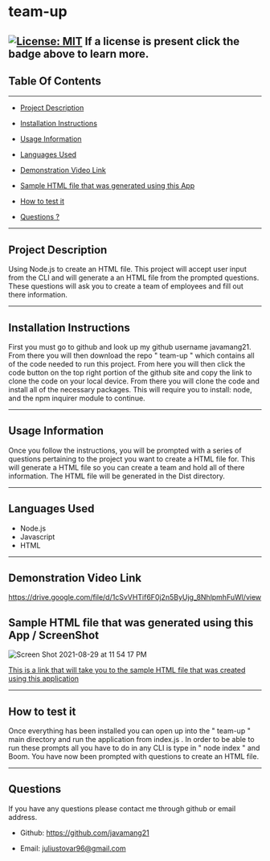 # team-up
[![License: MIT](https://img.shields.io/badge/License-MIT-yellow.svg)](https://opensource.org/licenses/MIT) 
If a license is present click the badge above to learn more.
---
## Table Of Contents
---
* [Project Description](#description)

* [Installation Instructions](#installation)

* [Usage Information](#usage)

* [Languages Used](#languages)

* [Demonstration Video Link](#demo)

* [Sample HTML file that was generated using this App](#sample)

* [How to test it](#test)

* [Questions ?](#myinfo)

---

<a id="description"></a>
## Project Description
Using Node.js to create an HTML file. This project will accept user input from the CLI and will generate a an HTML file from the prompted questions. These questions will ask you to create a team of employees and fill out there information. 
 
---

<a id="installation"></a>
## Installation Instructions
First you must go to github and look up my github username javamang21. From there you will then download the repo " team-up " which contains all of the code needed to run this project. From here you will then click the code button on the top right portion of the github site and copy the link to clone the code on your local device. From there you will clone the code and install all of the necessary packages. This will require you to install: node, and the npm inquirer module to continue. 

---

<a id="usage"></a>
## Usage Information
Once you follow the instructions, you will be prompted with a series of questions pertaining to the project you want to create a HTML file for. This will generate a HTML file so you can create a team and hold all of there information. The HTML file will be generated in the Dist directory. 

---

<a id="languages"></a>
## Languages Used
- Node.js
- Javascript
- HTML 

---

<a id="demo"></a>
## Demonstration Video Link
https://drive.google.com/file/d/1cSvVHTif6F0j2n5ByUjg_8NhlpmhFuWl/view

<a id='sample'></a>
## Sample HTML file that was generated using this App / ScreenShot

![Screen Shot 2021-08-29 at 11 54 17 PM](https://user-images.githubusercontent.com/85512241/131283285-26b0c2c2-44d7-46d2-b176-9f88ecc1bcfa.png)

[This is a link that will take you to the sample HTML file that was created using this application](https://github.com/Javamang21/team-up/blob/main/dist/index.html)

---

<a id="test"></a>
## How to test it
Once everything has been installed you can open up into the " team-up " main directory and run the application from index.js .  In order to be able to run these prompts all you have to do in any CLI is type in " node index "  and Boom. You have now been prompted with questions to create an HTML file.

---

<a id="myinfo"></a>
## Questions
If you have any questions please contact me through github or email address. 
- Github: https://github.com/javamang21

- Email: juliustovar96@gmail.com
